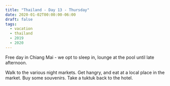 ```yaml
---
title: "Thailand - Day 13 - Thursday"
date: 2020-01-02T00:00:00-06:00
draft: false
tags: 
  - vacation
  - thailand
  - 2019
  - 2020
---
```


Free day in Chiang Mai - we opt to sleep in, lounge at the pool until late afternoon.  

Walk to the various night markets.  Get hangry, and eat at a local place in the market.  Buy some souvenirs.  Take a tuktuk back to the hotel.






<div class="demo-gallery">
<div id="mypicts" class="list-styled" >



</div>
</div>


<script type="text/javascript">

    lightGallery(document.getElementById('mypicts'), {
    thumbnail:true,
    download:false
});

    $('#mypicts').justifiedGallery({
    rowHeight : 100,
    lastRow : 'nojustify',
    margins : 20
    });

</script>